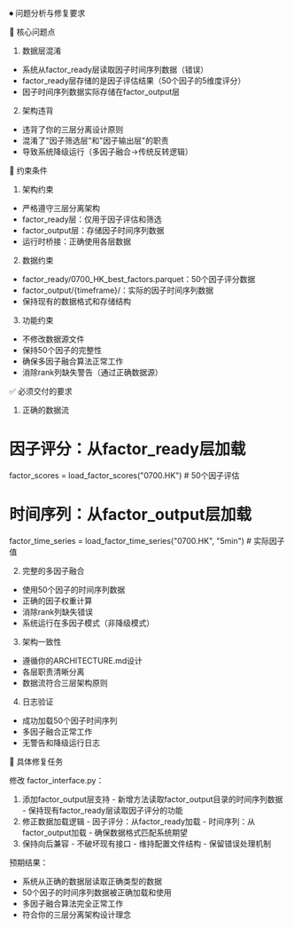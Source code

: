
⏺ 问题分析与修复要求

  🎯 核心问题点

  1. 数据层混淆
  - 系统从factor_ready层读取因子时间序列数据（错误）
  - factor_ready层存储的是因子评估结果（50个因子的5维度评分）
  - 因子时间序列数据实际存储在factor_output层

  2. 架构违背
  - 违背了你的三层分离设计原则
  - 混淆了"因子筛选层"和"因子输出层"的职责
  - 导致系统降级运行（多因子融合→传统反转逻辑）

  🔧 约束条件

  1. 架构约束
  - 严格遵守三层分离架构
  - factor_ready层：仅用于因子评估和筛选
  - factor_output层：存储因子时间序列数据
  - 运行时桥接：正确使用各层数据

  2. 数据约束
  - factor_ready/0700_HK_best_factors.parquet：50个因子评分数据
  - factor_output/{timeframe}/：实际的因子时间序列数据
  - 保持现有的数据格式和存储结构

  3. 功能约束
  - 不修改数据源文件
  - 保持50个因子的完整性
  - 确保多因子融合算法正常工作
  - 消除rank列缺失警告（通过正确数据源）

  ✅ 必须交付的要求

  1. 正确的数据流
  # 因子评分：从factor_ready层加载
  factor_scores = load_factor_scores("0700.HK")  # 50个因子评估

  # 时间序列：从factor_output层加载  
  factor_time_series = load_factor_time_series("0700.HK", "5min")  # 实际因子值

  2. 完整的多因子融合
  - 使用50个因子的时间序列数据
  - 正确的因子权重计算
  - 消除rank列缺失错误
  - 系统运行在多因子模式（非降级模式）

  3. 架构一致性
  - 遵循你的ARCHITECTURE.md设计
  - 各层职责清晰分离
  - 数据流符合三层架构原则

  4. 日志验证
  - 成功加载50个因子时间序列
  - 多因子融合正常工作
  - 无警告和降级运行日志

  📝 具体修复任务

  修改 factor_interface.py：

  1. 添加factor_output层支持
    - 新增方法读取factor_output目录的时间序列数据
    - 保持现有factor_ready层读取因子评分的功能
  2. 修正数据加载逻辑
    - 因子评分：从factor_ready加载
    - 时间序列：从factor_output加载
    - 确保数据格式匹配系统期望
  3. 保持向后兼容
    - 不破坏现有接口
    - 维持配置文件结构
    - 保留错误处理机制

  预期结果：
  - 系统从正确的数据层读取正确类型的数据
  - 50个因子的时间序列数据被正确加载和使用
  - 多因子融合算法完全正常工作
  - 符合你的三层分离架构设计理念